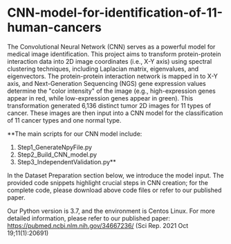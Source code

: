 # CNN-model-for-identification-of-11-human-cancers
The Convolutional Neural Network (CNN) serves as a powerful model for medical image identification. This project aims to transform protein-protein interaction data into 2D image coordinates (i.e., X-Y axis) using spectral clustering techniques, including Laplacian matrix, eigenvalues, and eigenvectors. The protein-protein interaction network is mapped in to X-Y axis, and Next-Generation Sequencing (NGS) gene expression values determine the "color intensity" of the image (e.g., high-expression genes appear in red, while low-expression genes appear in green). This transformation generated 6,136 distinct tumor 2D images for 11 types of cancer. These images are then input into a CNN model for the classification of 11 cancer types and one normal type.

**The main scripts for our CNN model include:
1. Step1_GenerateNpyFile.py
2. Step2_Build_CNN_model.py
3. Step3_IndependentValidation.py**

In the Dataset Preparation section below, we introduce the model input. The provided code snippets highlight crucial steps in CNN creation; for the complete code, please download above code files or refer to our published paper.

Our Python version is 3.7, and the environment is Centos Linux.
For more detailed information, please refer to our published paper:
https://pubmed.ncbi.nlm.nih.gov/34667236/
(Sci Rep. 2021 Oct 19;11(1):20691)
